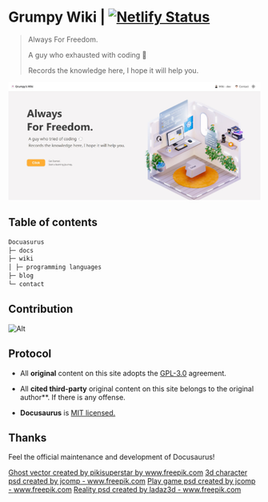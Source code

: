 # Grumpy Wiki | [![Netlify Status](https://api.netlify.com/api/v1/badges/40b00eef-dc45-4b30-a153-b52166784460/deploy-status)](https://app.netlify.com/sites/grumpy-wiki/deploys)

> Always For Freedom.
>
> A guy who exhausted with coding 💨
>
> Records the knowledge here, I hope it will help you.

![Site home](./static/img/homesite.jpg)

## Table of contents

```markdown
Docuasurus
├─ docs
├─ wiki
│ ├─ programming languages
├─ blog
└─ contact
```

## Contribution

![Alt](https://repobeats.axiom.co/api/embed/5db9a49e987612800c8c6b89d1eac497f60dc341.svg 'Repobeats analytics image')

## Protocol

-   All **original** content on this site adopts the [GPL-3.0](http://www.thebigfly.com/gnu/FDLv1.3/) agreement.

-   All **cited third-party** original content on this site belongs to the original author\*\*. If there is any offense.

-   **Docusaurus** is [MIT licensed.](https://github.com/facebook/docusaurus/blob/main/LICENSE)

## Thanks

Feel the official maintenance and development of Docusaurus!

<a href="https://www.freepik.com/vectors/ghost">Ghost vector created by pikisuperstar by www.freepik.com</a>
<a href="https://www.freepik.com/psd/3d-character">3d character psd created by jcomp - www.freepik.com</a>
<a href='https://www.freepik.com/psd/play-game'>Play game psd created by jcomp - www.freepik.com</a>
<a href='https://www.freepik.com/psd/reality'>Reality psd created by ladaz3d - www.freepik.com</a>
